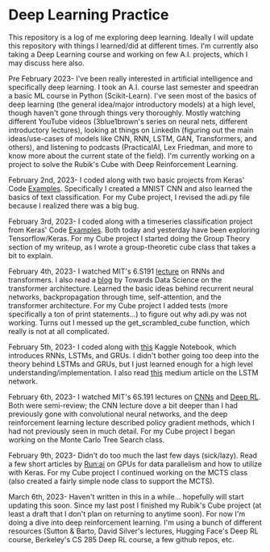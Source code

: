 # Deep Learning Practice

This repository is a log of me exploring deep learning. Ideally I will update this repository with things I learned/did at different times. I'm currently also taking a Deep Learning course and working on few A.I. projects, which I may discuss here also. 

Pre February 2023- I've been really interested in artificial intelligence and specifically deep learning. I took an A.I. course last semester and speedran a basic ML course in Python (Scikit-Learn). I've seen most of the basics of deep learning (the general idea/major introductory models) at a high level, though haven't gone through things very thoroughly. Mostly watching different YouTube videos (3blue1brown's series on neural nets, different introductory lectures), looking at things on LinkedIn (figuring out the main ideas/use-cases of models like CNN, RNN, LSTM, GAN, Transformers, and others), and listening to podcasts (PracticalAI, Lex Friedman, and more to know more about the current state of the field). I'm currently working on a project to solve the Rubik's Cube with Deep Reinforcement Learning. 

February 2nd, 2023- I coded along with two basic projects from Keras' Code [Examples](https://keras.io/examples/). Specifically I created a MNIST CNN and also learned the basics of text classification. For my Cube project, I revised the adi.py file because I realized there was a big bug. 

February 3rd, 2023- I coded along with a timeseries classification project from Keras' Code [Examples](https://keras.io/examples/). Both today and yesterday have been exploring Tensorflow/Keras. For my Cube project I started doing the Group Theory section of my writeup, as I wrote a group-theoretic cube class that takes a bit to explain. 
  
February 4th, 2023- I watched MIT's 6.S191 [lecture](https://www.youtube.com/watch?v=QvkQ1B3FBqA) on RNNs and transformers. I also read a [blog](https://towardsdatascience.com/transformer-neural-network-step-by-step-breakdown-of-the-beast-b3e096dc857f) by Towards Data Science on the transformer architecture. Learned the basic ideas behind recurrent neural networks, backpropagation through time, self-attention, and the transformer architecture. For my Cube project I added tests (more specifically a ton of print statements...) to figure out why adi.py was not working. Turns out I messed up the get_scrambled_cube function, which really is not at all complicated.

February 5th, 2023- I coded along with [this](https://www.kaggle.com/code/thebrownviking20/intro-to-recurrent-neural-networks-lstm-gru/notebook) Kaggle Notebook, which introduces RNNs, LSTMs, and GRUs. I didn't bother going too deep into the theory behind LSTMs and GRUs, but I just learned enough for a high level understanding/implementation. I also read [this](https://medium.com/deep-math-machine-learning-ai/chapter-10-1-deepnlp-lstm-long-short-term-memory-networks-with-math-21477f8e4235) medium article on the LSTM network. 

February 6th, 2023- I watched MIT's 6S.191 lectures on [CNNs](https://www.youtube.com/watch?v=uapdILWYTzE&list=PLtBw6njQRU-rwp5__7C0oIVt26ZgjG9NI&index=3) and [Deep RL](youtube.com/watch?v=-WbN61qtTGQ&list=PLtBw6njQRU-rwp5__7C0oIVt26ZgjG9NI&index=5). Both were semi-review; the CNN lecture dove a bit deeper than I had previously gone with convolutional neural networks, and the deep reinforcement learning lecture described policy gradient methods, which I had not previously seen in much detail. For my Cube project I began working on the Monte Carlo Tree Search class. 

February 9th, 2023- Didn't do too much the last few days (sick/lazy). Read a few short articles by [Run:ai](https://www.run.ai/) on GPUs for data parallelism and how to utilize with Keras. For my Cube project I continued working on the MCTS class (also created a fairly simple node class to support the MCTS). 

March 6th, 2023- Haven't written in this in a while... hopefully will start updating this soon. Since my last post I finished my Rubik's Cube project (at least a draft that I don't plan on returning to anytime soon). For now I'm doing a dive into deep reinforcement learning. I'm using a bunch of different resources (Sutton & Barto, David Silver's lectures, Hugging Face's Deep RL course, Berkeley's CS 285 Deep RL course, a few github repos, etc. 

  
